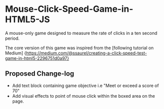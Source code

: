 # Mouse-Click-Speed-Game-in-HTML5-JS
A mouse-only game designed to measure the rate of clicks in a ten second period. 

The core version of this game was inspired from the [following tutorial on Medium] {https://medium.com/@ssaurel/creating-a-click-speed-test-game-in-html5-2296751d0a97}

## Proposed Change-log
- Add text block containing game objective i.e "Meet or exceed a score of 70"
- Add visual effects to point of mouse click within the boxed area on the page. 
